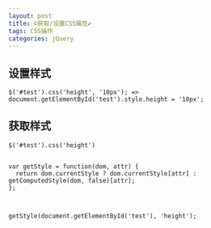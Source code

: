 ```yaml
---
layout: post
title: ©️获取/设置CSS属性✔︎
tags: CSS操作
categories: jQuery
---
```





## 设置样式
	$('#test').css('height', '10px'); => document.getElementById('test').style.height = '10px';



## 获取样式
	$('#test').css('height') 
	

	var getStyle = function(dom, attr) {   
	  return dom.currentStyle ? dom.currentStyle[attr] : getComputedStyle(dom, false)[attr];  
	};

	

	getStyle(document.getElementById('test'), 'height');
	




